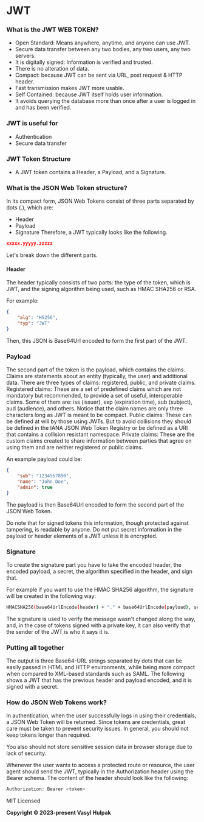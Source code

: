 ﻿# JWT
### What is the JWT WEB TOKEN?
* Open Standard: Means anywhere, anytime, and anyone can use JWT.
* Secure data transfer between any two bodies, any two users, any two servers.
* It is digitally signed: Information is verified and trusted.
* There is no alteration of data.
* Compact: because JWT can be sent via URL, post request & HTTP header.
* Fast transmission makes JWT more usable.
* Self Contained: because JWT itself holds user information.
* It avoids querying the database more than once after a user is logged in and has been verified.
### JWT is useful for
* Authentication
* Secure data transfer
### JWT Token Structure
* A JWT token contains a Header, a Payload, and a Signature.

### What is the JSON Web Token structure?
In its compact form, JSON Web Tokens consist of three parts separated by dots (.), which are:
* Header
* Payload
* Signature
Therefore, a JWT typically looks like the following.

```json
xxxxx.yyyyy.zzzzz
```

Let's break down the different parts.
#### Header
The header typically consists of two parts: the type of the token, which is JWT, and the signing algorithm being used, such as HMAC SHA256 or RSA.

For example:

```json
{
    "alg": "HS256",
    "typ": "JWT"
}
```
Then, this JSON is Base64Url encoded to form the first part of the JWT.

### Payload
The second part of the token is the payload, which contains the claims. Claims are statements about an entity (typically, the user) and additional data. There are three types of claims: registered, public, and private claims.
Registered claims: These are a set of predefined claims which are not mandatory but recommended, to provide a set of useful, interoperable claims. Some of them are: iss (issuer), exp (expiration time), sub (subject), aud (audience), and others.
Notice that the claim names are only three characters long as JWT is meant to be compact.
Public claims: These can be defined at will by those using JWTs. But to avoid collisions they should be defined in the IANA JSON Web Token Registry or be defined as a URI that contains a collision resistant namespace.
Private claims: These are the custom claims created to share information between parties that agree on using them and are neither registered or public claims.

An example payload could be:

```json
{
    "sub": "1234567890",
    "name": "John Doe",
    "admin": true
}
```
The payload is then Base64Url encoded to form the second part of the JSON Web Token.

Do note that for signed tokens this information, though protected against tampering, is readable by anyone. Do not put secret information in the payload or header elements of a JWT unless it is encrypted.

### Signature
To create the signature part you have to take the encoded header, the encoded payload, a secret, the algorithm specified in the header, and sign that.

For example if you want to use the HMAC SHA256 algorithm, the signature will be created in the following way:

```sh
HMACSHA256(base64UrlEncode(header) + "." + base64UrlEncode(payload), secret)
```
The signature is used to verify the message wasn't changed along the way, and, in the case of tokens signed with a private key, it can also verify that the sender of the JWT is who it says it is.

### Putting all together
The output is three Base64-URL strings separated by dots that can be easily passed in HTML and HTTP environments, while being more compact when compared to XML-based standards such as SAML.
The following shows a JWT that has the previous header and payload encoded, and it is signed with a secret. 


### How do JSON Web Tokens work?
In authentication, when the user successfully logs in using their credentials, a JSON Web Token will be returned. Since tokens are credentials, great care must be taken to prevent security issues. In general, you should not keep tokens longer than required.

You also should not store sensitive session data in browser storage due to lack of security.

Whenever the user wants to access a protected route or resource, the user agent should send the JWT, typically in the Authorization header using the Bearer schema. The content of the header should look like the following:
```sh
Authorization: Bearer <token>
```
MIT Licensed

**Copyright © 2023-present Vasyl Hulpak**
